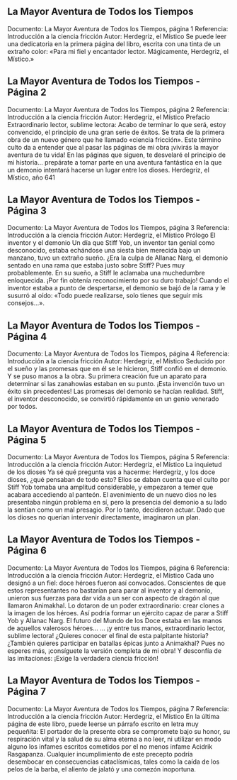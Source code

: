 ## La Mayor Aventura de Todos los Tiempos
Documento: La Mayor Aventura de Todos los Tiempos, página 1
Referencia: Introducción a la ciencia fricción
Autor: Herdegriz, el Místico
Se puede leer una dedicatoria en la primera página del libro, escrita con una tinta de un extraño color:
«Para mi fiel y encantador lector.
Mágicamente,
Herdegriz, el Místico.»

## La Mayor Aventura de Todos los Tiempos - Página 2
Documento: La Mayor Aventura de Todos los Tiempos, página 2
Referencia: Introducción a la ciencia fricción
Autor: Herdegriz, el Místico
Prefacio
Extraordinario lector, sublime lectora:
Acabo de terminar lo que será, estoy convencido, el principio de una gran serie de éxitos. Se trata de la primera obra de un nuevo género que he llamado «ciencia fricción». Este término culto da a entender que al pasar las páginas de mi obra ¡vivirás la mayor aventura de tu vida!
En las páginas que siguen, te desvelaré el principio de mi historia... prepárate a tomar parte en una aventura fantástica en la que un demonio intentará hacerse un lugar entre los dioses.
Herdegriz, el Místico, año 641

## La Mayor Aventura de Todos los Tiempos - Página 3
Documento: La Mayor Aventura de Todos los Tiempos, página 3
Referencia: Introducción a la ciencia fricción
Autor: Herdegriz, el Místico
Prólogo
El inventor y el demonio
Un día que Stiff Yob, un inventor tan genial como desconocido, estaba echándose una siesta bien merecida bajo un manzano, tuvo un extraño sueño. ¿Era la culpa de Allanac Narg, el demonio sentado en una rama que estaba justo sobre Stiff? Pues muy probablemente.
En su sueño, a Stiff le aclamaba una muchedumbre enloquecida. ¡Por fin obtenía reconocimiento por su duro trabajo!
Cuando el inventor estaba a punto de despertarse, el demonio se bajó de la rama y le susurró al oído: «Todo puede realizarse, solo tienes que seguir mis consejos...».

## La Mayor Aventura de Todos los Tiempos - Página 4
Documento: La Mayor Aventura de Todos los Tiempos, página 4
Referencia: Introducción a la ciencia fricción
Autor: Herdegriz, el Místico
Seducido por el sueño y las promesas que en él se le hicieron, Stiff confió en el demonio.
Y se puso manos a la obra. Su primera creación fue un aparato para determinar si las zanahowias estaban en su punto. ¡Esta invención tuvo un éxito sin precedentes!
Las promesas del demonio se hacían realidad. Stiff, el inventor desconocido, se convirtió rápidamente en un genio venerado por todos.

## La Mayor Aventura de Todos los Tiempos - Página 5
Documento: La Mayor Aventura de Todos los Tiempos, página 5
Referencia: Introducción a la ciencia fricción
Autor: Herdegriz, el Místico
La inquietud de los dioses
Ya sé qué pregunta vas a hacerme: Herdegriz, y los doce dioses, ¿qué pensaban de todo esto?
Ellos se daban cuenta que el culto por Stiff Yob tomaba una amplitud considerable, y empezaron a temer que acabara accediendo al panteón. El avenimiento de un nuevo dios no les presentaba ningún problema en sí, pero la presencia del demonio a su lado la sentían como un mal presagio. Por lo tanto, decidieron actuar.
Dado que los dioses no querían intervenir directamente, imaginaron un plan.

## La Mayor Aventura de Todos los Tiempos - Página 6
Documento: La Mayor Aventura de Todos los Tiempos, página 6
Referencia: Introducción a la ciencia fricción
Autor: Herdegriz, el Místico
Cada uno designó a un fiel: doce héroes fueron así convocados. Conscientes de que estos representantes no bastarían para parar al inventor y al demonio, unieron sus fuerzas para dar vida a un ser con aspecto de dragón al que llamaron Animakhal. Lo dotaron de un poder extraordinario: crear clones a la imagen de los héroes. Así podría formar un ejército capaz de parar a Stiff Yob y Allanac Narg.
El futuro del Mundo de los Doce estaba en las manos de aquellos valerosos héroes...
... ¡y entre tus manos, extraordinario lector, sublime lectora! ¿Quieres conocer el final de esta palpitante historia? ¿También quieres participar en batallas épicas junto a Animakhal? Pues no esperes más, ¡consíguete la versión completa de mi obra! Y desconfía de las imitaciones: ¡Exige la verdadera ciencia fricción!

## La Mayor Aventura de Todos los Tiempos - Página 7
Documento: La Mayor Aventura de Todos los Tiempos, página 7
Referencia: Introducción a la ciencia fricción
Autor: Herdegriz, el Místico
En la última página de este libro, puede leerse un párrafo escrito en letra muy pequeñita:
El portador de la presente obra se compromete bajo su honor, su respiración vital y la salud de su alma eterna a no leer, ni utilizar en modo alguno los infames escritos cometidos por el no menos infame Acidrik Rasgapanza. Cualquier incumplimiento de este precepto podría desembocar en consecuencias cataclísmicas, tales como la caída de los pelos de la barba, el aliento de jalató y una comezón inoportuna.
